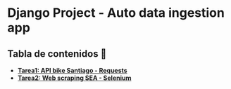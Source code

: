 # Django Project - Auto data ingestion app

## Tabla de contenidos :scroll:

- **[Tarea1: API bike Santiago - Requests](../../tree/main/Tarea_1_API_bike/bike_app)**
- **[Tarea2: Web scraping SEA - Selenium](../../tree/main/Tarea_2_selenium_SEA/sea_app)**
